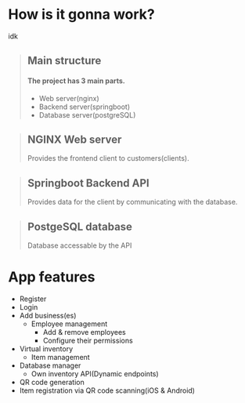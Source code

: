 # How is it gonna work?
idk

>## Main structure
>#### The project has 3 main parts.
> * Web server(nginx) 
> * Backend server(springboot)
> * Database server(postgreSQL)

>## NGINX Web server
> Provides the frontend client to customers(clients).

>## Springboot Backend API
> Provides data for the client by communicating with the database.

>## PostgeSQL database
> Database accessable by the API

# App features

* Register
* Login
* Add business(es)
  * Employee management
    * Add & remove employees
    * Configure their permissions
* Virtual inventory
  * Item management
* Database manager
  * Own inventory API(Dynamic endpoints)
* QR code generation
* Item registration via QR code scanning(iOS & Android)